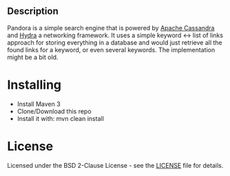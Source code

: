 ## Description

Pandora is a simple search engine that is powered by [Apache Cassandra](https://github.com/apache/cassandra)
and [Hydra](https://github.com/DataSecs/Hydra) a networking framework.
It uses a simple keyword <-> list of links approach for storing everything in a database and would just retrieve all
the found links for a keyword, or even several keywords. The implementation might be a bit old.

# Installing

 * Install Maven 3
 * Clone/Download this repo
 * Install it with: mvn clean install

# License

Licensed under the BSD 2-Clause License - see the [LICENSE](LICENSE) file for details.